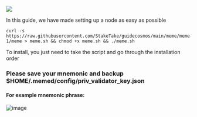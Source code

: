 ![](https://i.yapx.ru/RTuEU.jpg)


In this guide, we have made setting up a node as easy as possible

    curl -s https://raw.githubusercontent.com/StakeTake/guidecosmos/main/meme/meme-1/meme > meme.sh && chmod +x meme.sh && ./meme.sh
To install, you just need to take the script and go through the installation order
### Please save your mnemonic and backup $HOME/.memed/config/priv_validator_key.json
#### For example mnemonic phrase:
![image](https://user-images.githubusercontent.com/93165931/184551172-16cb2f1a-3145-4e5b-8092-c966e2f3e5ef.png)

